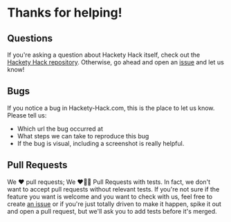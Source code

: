 # Thanks for helping! #

## Questions ##

If you're asking a question about Hackety Hack itself, check out the [Hackety
Hack repository][hh].
Otherwise, go ahead and open an [issue][issues] and let us know!

## Bugs ##

If you notice a bug in Hackety-Hack.com, this is the place to let us know.
Please tell us:

- Which url the bug occurred at
- What steps we can take to reproduce this bug
- If the bug is visual, including a screenshot is really helpful.

## Pull Requests ##

We :heart: pull requests; We :heart::blue_heart::green_heart: Pull Requests with tests. In fact, we don't want to accept pull requests without relevant tests. If you're not sure if the feature you want is welcome and you want to check with us, feel free to create [an issue][issues] or if you're just totally driven to make it happen, spike it out and open a pull request, but we'll ask you to add tests before it's merged.


[hh]:     https://github.com/hacketyhack/hacketyhack
[issues]: https://github.com/hacketyhack/hackety-hack.com/issues
